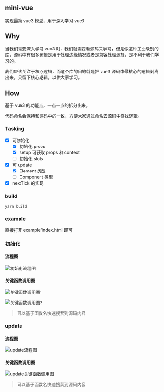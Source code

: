 ## mini-vue

实现最简 vue3 模型，用于深入学习 vue3

## Why

当我们需要深入学习 vue3 时，我们就需要看源码来学习，但是像这种工业级别的库，源码中有很多逻辑是用于处理边缘情况或者是兼容处理逻辑，是不利于我们学习的。

我们应该关注于核心逻辑，而这个库的目的就是把 vue3 源码中最核心的逻辑剥离出来，只留下核心逻辑，以供大家学习。

## How

基于 vue3 的功能点，一点一点的拆分出来。

代码命名会保持和源码中的一致，方便大家通过命名去源码中查找逻辑。

### Tasking

- [x] 可初始化
  - [x] 初始化 props
  - [x] setup 可获取 props 和 context
  - [ ] 初始化 slots
- [x] 可 update
  - [x] Element 类型
  - [ ] Component 类型
- [x] nextTick 的实现

### build

```shell
yarn build
```

### example

直接打开 example/index.html 即可

### 初始化

#### 流程图

![初始化流程图](https://user-gold-cdn.xitu.io/2020/7/6/1732311ea8a9142a?w=1724&h=762&f=png&s=493353)

#### 关键函数调用图

![关键函数调用图1](https://user-gold-cdn.xitu.io/2020/6/22/172dc07fc42b7d2c?w=1342&h=144&f=png&s=54200)

![关键函数调用图2](https://user-gold-cdn.xitu.io/2020/6/22/172dc08840e25b42?w=1816&h=934&f=png&s=550722)

> 可以基于函数名快速搜索到源码内容

### update

#### 流程图

![update流程图](https://user-gold-cdn.xitu.io/2020/6/23/172e19b5cefba34e?w=3200&h=800&f=png&s=540515)

#### 关键函数调用图

![update关键函数调用图](https://user-gold-cdn.xitu.io/2020/6/23/172e19d2d42464aa?w=3300&h=1006&f=png&s=739008)

> 可以基于函数名快速搜索到源码内容
